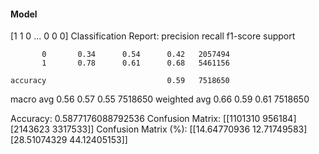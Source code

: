 #### Model
[1 1 0 ... 0 0 0]
Classification Report:
              precision    recall  f1-score   support

           0       0.34      0.54      0.42   2057494
           1       0.78      0.61      0.68   5461156

    accuracy                           0.59   7518650
   macro avg       0.56      0.57      0.55   7518650
weighted avg       0.66      0.59      0.61   7518650

Accuracy: 0.5877176088792536
Confusion Matrix:
[[1101310  956184]
 [2143623 3317533]]
Confusion Matrix (%):
[[14.64770936 12.71749583]
 [28.51074329 44.12405153]]
